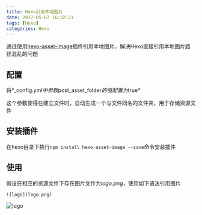 ```yaml
---
title: Hexo引用本地图片
date: 2017-05-07 16:32:21
tags: [Hexo]
categories: Hexo
---
```


通过使用[hexo-asset-image](https://github.com/CodeFalling/hexo-asset-image)插件引用本地图片，解决Hexo直接引用本地图片路径混乱的问题
<!-- more -->

## 配置

将*_config.yml*中参数*post_asset_folder*的值配置为*true*

这个参数使得在建立文件时，自动生成一个与文件同名的文件夹，用于存储资源文件

## 安装插件

在hexo目录下执行`npm install hexo-asset-image --save`命令安装插件

## 使用

假设在相应的资源文件下存在图片文件为*logo.png*，使用如下语法引用图片

`![logo](logo.png)`

![logo](logo.png)


